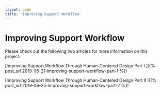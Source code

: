 ```yaml
---
layout: page
title: 'Improving Support Workflow'
---
```


# Improving Support Workflow

Please check out the following two articles for more information on this project:

[Improving Support Workflow Through Human-Centered Design Part I
]({% post_url 2019-05-21-improving-support-workflow-part-1 %})

[Improving Support Workflow Through Human-Centered Design Part II
]({% post_url 2019-06-25-improving-support-workflow-part-2 %})

